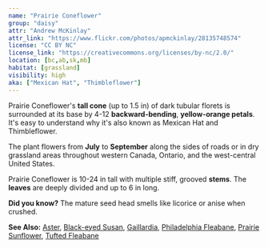 ```yaml
---
name: "Prairie Coneflower"
group: "daisy"
attr: "Andrew McKinlay"
attr_link: "https://www.flickr.com/photos/apmckinlay/28135748574"
license: "CC BY NC"
license_link: "https://creativecommons.org/licenses/by-nc/2.0/"
location: [bc,ab,sk,mb]
habitat: [grassland]
visibility: high
aka: ["Mexican Hat", "Thimbleflower"]
---
```

Prairie Coneflower's **tall cone** (up to 1.5 in) of dark tubular florets is surrounded at its base by 4-12 **backward-bending**, **yellow-orange petals**. It's easy to understand why it's also known as Mexican Hat and Thimbleflower.

The plant flowers from **July** to **September** along the sides of roads or in dry grassland areas throughout western Canada, Ontario, and the west-central United States.

Prairie Coneflower is 10-24 in tall with multiple stiff, grooved **stems**. The **leaves** are deeply divided and up to 6 in long.

**Did you know?** The mature seed head smells like licorice or anise when crushed.

<!-- generated, do not edit -->
**See Also:**
[Aster](/plants/aster/),
[Black-eyed Susan](/plants/blackesus/),
[Gaillardia](/plants/gaillard/),
[Philadelphia Fleabane](/plants/philflea/),
[Prairie Sunflower](/plants/prasun/),
[Tufted Fleabane](/plants/tuftflea/)
